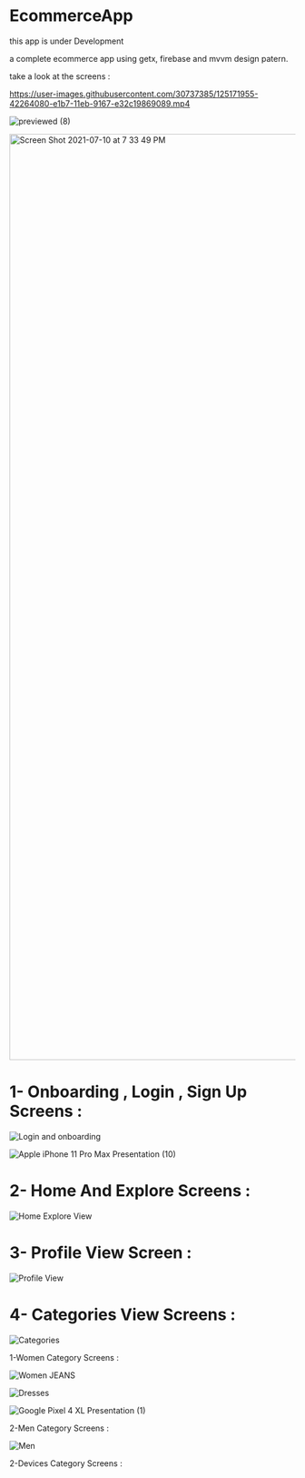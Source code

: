 




# EcommerceApp

this app is under Development

a complete ecommerce app using getx, firebase and mvvm design patern.

take a look at the screens :

https://user-images.githubusercontent.com/30737385/125171955-42264080-e1b7-11eb-9167-e32c19869089.mp4

![previewed (8)](https://user-images.githubusercontent.com/30737385/125172009-7bf74700-e1b7-11eb-99c3-29d95af8a898.png)


<img width="1629" alt="Screen Shot 2021-07-10 at 7 33 49 PM" src="https://user-images.githubusercontent.com/30737385/125172127-1192d680-e1b8-11eb-9b19-6b9b60b7f279.png">

# 1- Onboarding , Login , Sign Up Screens :

![Login and onboarding](https://user-images.githubusercontent.com/30737385/127243836-9118c82a-3658-40e1-8fc5-bc5941e58179.png)

![Apple iPhone 11 Pro Max Presentation (10)](https://user-images.githubusercontent.com/30737385/127244119-02adddf6-9c80-40e0-a5c3-33ba871b2368.png)


# 2- Home And Explore Screens :

![Home Explore View](https://user-images.githubusercontent.com/30737385/127244203-75c4c41f-e929-4789-85a5-ff09a886088a.png)


# 3- Profile View  Screen :

![Profile View](https://user-images.githubusercontent.com/30737385/127244279-b49cc361-3ffc-4cf7-a1ea-01bfa9cd9c32.png)


# 4- Categories View Screens :

![Categories](https://user-images.githubusercontent.com/30737385/127244398-f25df6ac-a835-4d04-8e06-7d924133baa3.png)

1-Women Category Screens : 
 
![Women JEANS](https://user-images.githubusercontent.com/30737385/127244854-f5425312-1a68-493e-8cee-f052e8509d36.png)

![Dresses](https://user-images.githubusercontent.com/30737385/127244974-556fcd47-b328-40d4-977e-cc7d582c9592.png)

![Google Pixel 4 XL Presentation (1)](https://user-images.githubusercontent.com/30737385/127245047-3820222b-f9ba-4a4b-9921-3b6219e7e314.png)


2-Men Category Screens : 

![Men](https://user-images.githubusercontent.com/30737385/127245213-f77b8da9-b294-4452-b490-2dac6b030b5f.png)

2-Devices Category Screens : 



